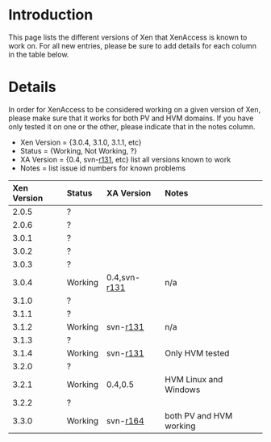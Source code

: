 # Introduction #

This page lists the different versions of Xen that XenAccess is known to work on.  For all new entries, please be sure to add details for each column in the table below.


# Details #

In order for XenAccess to be considered working on a given version of Xen, please make sure that it works for both PV and HVM domains.  If you have only tested it on one or the other, please indicate that in the notes column.

  * Xen Version = {3.0.4, 3.1.0, 3.1.1, etc}
  * Status = {Working, Not Working, ?}
  * XA Version = {0.4, svn-[r131](https://code.google.com/p/xenaccess/source/detail?r=131), etc} list all versions known to work
  * Notes = list issue id numbers for known problems


|**Xen Version**|**Status**|**XA Version**|**Notes**|
|:--------------|:---------|:-------------|:--------|
|2.0.5          |?         |
|2.0.6          |?         |
|3.0.1          |?         |
|3.0.2          |?         |
|3.0.3          |?         |
|3.0.4          |Working   |0.4,svn-[r131](https://code.google.com/p/xenaccess/source/detail?r=131)|n/a      |
|3.1.0          |?         |
|3.1.1          |?         |
|3.1.2          |Working   |svn-[r131](https://code.google.com/p/xenaccess/source/detail?r=131)|n/a      |
|3.1.3          |?         |
|3.1.4          |Working   |svn-[r131](https://code.google.com/p/xenaccess/source/detail?r=131)|Only HVM tested|
|3.2.0          |?         |
|3.2.1          |Working   |0.4,0.5       |HVM Linux and Windows|
|3.2.2          |?         |
|3.3.0          |Working   |svn-[r164](https://code.google.com/p/xenaccess/source/detail?r=164)|both PV and HVM working|